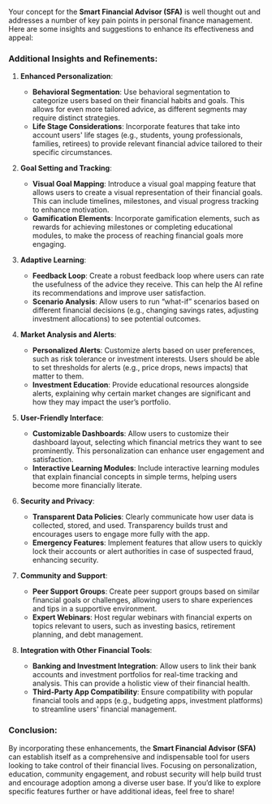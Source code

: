 Your concept for the **Smart Financial Advisor (SFA)** is well thought out and addresses a number of key pain points in personal finance management. Here are some insights and suggestions to enhance its effectiveness and appeal:

### Additional Insights and Refinements:

1. **Enhanced Personalization**:
   - **Behavioral Segmentation**: Use behavioral segmentation to categorize users based on their financial habits and goals. This allows for even more tailored advice, as different segments may require distinct strategies.
   - **Life Stage Considerations**: Incorporate features that take into account users' life stages (e.g., students, young professionals, families, retirees) to provide relevant financial advice tailored to their specific circumstances.

2. **Goal Setting and Tracking**:
   - **Visual Goal Mapping**: Introduce a visual goal mapping feature that allows users to create a visual representation of their financial goals. This can include timelines, milestones, and visual progress tracking to enhance motivation.
   - **Gamification Elements**: Incorporate gamification elements, such as rewards for achieving milestones or completing educational modules, to make the process of reaching financial goals more engaging.

3. **Adaptive Learning**:
   - **Feedback Loop**: Create a robust feedback loop where users can rate the usefulness of the advice they receive. This can help the AI refine its recommendations and improve user satisfaction.
   - **Scenario Analysis**: Allow users to run “what-if” scenarios based on different financial decisions (e.g., changing savings rates, adjusting investment allocations) to see potential outcomes.

4. **Market Analysis and Alerts**:
   - **Personalized Alerts**: Customize alerts based on user preferences, such as risk tolerance or investment interests. Users should be able to set thresholds for alerts (e.g., price drops, news impacts) that matter to them.
   - **Investment Education**: Provide educational resources alongside alerts, explaining why certain market changes are significant and how they may impact the user’s portfolio.

5. **User-Friendly Interface**:
   - **Customizable Dashboards**: Allow users to customize their dashboard layout, selecting which financial metrics they want to see prominently. This personalization can enhance user engagement and satisfaction.
   - **Interactive Learning Modules**: Include interactive learning modules that explain financial concepts in simple terms, helping users become more financially literate.

6. **Security and Privacy**:
   - **Transparent Data Policies**: Clearly communicate how user data is collected, stored, and used. Transparency builds trust and encourages users to engage more fully with the app.
   - **Emergency Features**: Implement features that allow users to quickly lock their accounts or alert authorities in case of suspected fraud, enhancing security.

7. **Community and Support**:
   - **Peer Support Groups**: Create peer support groups based on similar financial goals or challenges, allowing users to share experiences and tips in a supportive environment.
   - **Expert Webinars**: Host regular webinars with financial experts on topics relevant to users, such as investing basics, retirement planning, and debt management.

8. **Integration with Other Financial Tools**:
   - **Banking and Investment Integration**: Allow users to link their bank accounts and investment portfolios for real-time tracking and analysis. This can provide a holistic view of their financial health.
   - **Third-Party App Compatibility**: Ensure compatibility with popular financial tools and apps (e.g., budgeting apps, investment platforms) to streamline users' financial management.

### Conclusion:
By incorporating these enhancements, the **Smart Financial Advisor (SFA)** can establish itself as a comprehensive and indispensable tool for users looking to take control of their financial lives. Focusing on personalization, education, community engagement, and robust security will help build trust and encourage adoption among a diverse user base. If you’d like to explore specific features further or have additional ideas, feel free to share!